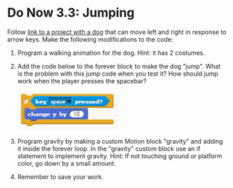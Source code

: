 # Do Now 3.3: Jumping

Follow [link to a project with a dog](http://snap.berkeley.edu/snapsource/snap.html#present:Username=whuangpha&ProjectName=160223%20Do%20Now%20dog%20walking%20and%20jumping) that can move left and right in response to arrow keys. Make the following modifications to the code:

1. Program a walking animation for the dog. Hint: it has 2 costumes.
2. Add the code below to the forever block to make the dog "jump". What is the problem with this jump code when you test it? How should jump work when the player presses the spacebar?

   ![Key Press jump](../../.gitbook/assets/keypressjump.png)

3. Program gravity by making a custom Motion block "gravity" and adding it inside the forever loop. In the "gravity" custom block use an if statement to implement gravity. Hint: If not touching ground or platform color, go down by a small amount.
4. Remember to save your work.

